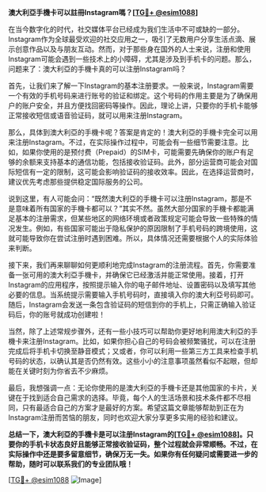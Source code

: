 **澳大利亞手機卡可以註冊Instagram嗎？[[TG💪+ @esim1088](https://t.me/s/esim1088)]**

在当今数字化的时代，社交媒体平台已经成为我们生活中不可或缺的一部分。Instagram作为全球最受欢迎的社交应用之一，吸引了无数用户分享生活点滴、展示创意作品以及与朋友互动。然而，对于那些身在国外的人士来说，注册和使用Instagram可能会遇到一些技术上的小障碍，尤其是涉及到手机卡的问题。那么，问题来了：澳大利亞的手機卡真的可以注册Instagram吗？

首先，让我们来了解一下Instagram的基本注册要求。一般来说，Instagram需要一个有效的手机号码来进行账号的验证和绑定。这个号码的作用主要是为了确保用户的账户安全，并且方便找回密码等操作。因此，理论上讲，只要你的手机卡能够正常接收短信或语音验证码，就可以用来注册Instagram。

那么，具体到澳大利亞的手機卡呢？答案是肯定的！澳大利亞的手機卡完全可以用来注册Instagram。不过，在实际操作过程中，可能会有一些细节需要注意。比如，如果你使用的是预付费（Prepaid）的SIM卡，可能需要先确保你的账户有足够的余额来支持基本的通信功能，包括接收验证码。此外，部分运营商可能会对国际短信有一定的限制，这可能会影响验证码的接收效率。因此，在选择运营商时，建议优先考虑那些提供稳定国际服务的公司。

说到这里，有人可能会问：“既然澳大利亞的手機卡可以注册Instagram，那是不是意味着所有国家的手機卡都可以？”其实不然。虽然大部分国家的手機卡都能满足基本的注册需求，但某些地区的网络环境或者政策规定可能会导致一些特殊的情况发生。例如，有些国家可能出于隐私保护的原因限制了手机号码的跨境使用，这就可能导致你在尝试注册时遇到困难。所以，具体情况还需要根据个人的实际体验来判断。

接下来，我们再来聊聊如何更顺利地完成Instagram的注册流程。首先，你需要准备一张可用的澳大利亞手機卡，并确保它已经激活并能正常使用。接着，打开Instagram的应用程序，按照提示输入你的电子邮件地址、设置密码以及填写其他必要的信息。当系统提示需要输入手机号码时，直接填入你的澳大利亞号码即可。随后，Instagram会发送一条包含验证码的短信到你的手机上，只需正确输入验证码后，你的账号就成功创建啦！

当然，除了上述常规步骤外，还有一些小技巧可以帮助你更好地利用澳大利亞的手機卡来注册Instagram。比如，如果你担心自己的号码会被频繁骚扰，可以在注册完成后将手机卡切换至静音模式；又或者，你可以利用一些第三方工具来检查手机号码的状态，以确认其是否仍然有效。这些小小的注意事项虽然看似不起眼，但却能在关键时刻为你省去不少麻烦。

最后，我想强调一点：无论你使用的是澳大利亞的手機卡还是其他国家的卡片，关键在于找到适合自己需求的选择。毕竟，每个人的生活场景和技术条件都不尽相同，只有最适合自己的方案才是最好的方案。希望这篇文章能够帮助到正在为Instagram注册而苦恼的朋友，同时也欢迎大家分享更多实用的经验和建议。

**总结一下，澳大利亞的手機卡是可以注册Instagram的[[TG💪+ @esim1088](https://t.me/s/esim1088)]。只要你的手机卡状态良好且能够正常接收验证码，整个过程就会非常顺畅。不过，在实际操作中还是要多留意细节，确保万无一失。如果你有任何疑问或需要进一步的帮助，随时可以联系我们的专业团队哦！**

[[TG💪+ @esim1088](https://t.me/s/esim1088) ![Image](https://i.postimg.cc/4NQfJmqS/Snipaste-2025-05-13-00-14-12.png)]